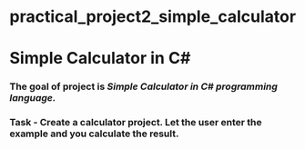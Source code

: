 # practical_project2_simple_calculator
# Simple Calculator in C#

### The goal of project is ***Simple Calculator in C# programming language.***

### Task - Create a calculator project. Let the user enter the example and you calculate the result.
